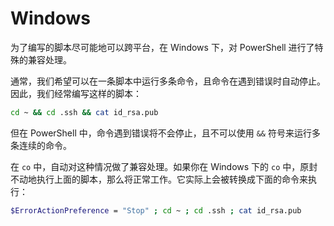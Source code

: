 # Windows

为了编写的脚本尽可能地可以跨平台，在 Windows 下，对 PowerShell 进行了特殊的兼容处理。

通常，我们希望可以在一条脚本中运行多条命令，且命令在遇到错误时自动停止。因此，我们经常编写这样的脚本：

```sh
cd ~ && cd .ssh && cat id_rsa.pub
```

但在 PowerShell 中，命令遇到错误将不会停止，且不可以使用 `&&` 符号来运行多条连续的命令。

在 `co` 中，自动对这种情况做了兼容处理。如果你在 Windows 下的 `co` 中，原封不动地执行上面的脚本，那么将正常工作。它实际上会被转换成下面的命令来执行：

```sh
$ErrorActionPreference = "Stop" ; cd ~ ; cd .ssh ; cat id_rsa.pub
```
